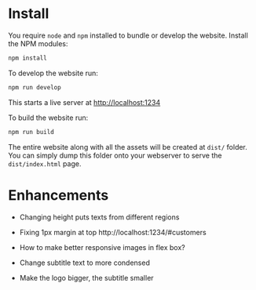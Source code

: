 # Install

You require `node` and `npm` installed to bundle or develop the website. Install the NPM modules:

```bash
npm install
```

To develop the website run:

```bash
npm run develop
```

This starts a live server at [http://localhost:1234](http://localhost:1234)

To build the website run:

```bash
npm run build
```

The entire website along with all the assets will be created at `dist/` folder. You can simply dump this folder onto your webserver to serve the `dist/index.html` page.

# Enhancements

- Changing height puts texts from different regions
- Fixing 1px margin at top http://localhost:1234/#customers
- How to make better responsive images in flex box?

- Change subtitle text to more condensed
- Make the logo bigger, the subtitle smaller